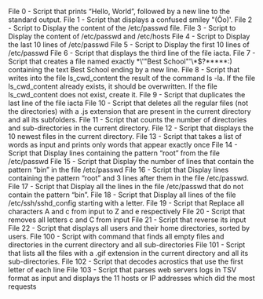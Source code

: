 File 0 - Script that prints “Hello, World”, followed by a new line to the standard output.
File 1 - Script that displays a confused smiley "(Ôo)'.
File 2 - Script to Display the content of the /etc/passwd file.
File 3 - Script to Display the content of /etc/passwd and /etc/hosts
File 4 - Script to Display the last 10 lines of /etc/passwd
File 5 - Script to Display the first 10 lines of /etc/passwd
File 6 - Script that displays the third line of the file iacta.
File 7 - Script that creates a file named exactly \*\\'"Best School"\'\\*$\?\*\*\*\*\*:) containing the text Best School ending by a new line.
File 8 - Script that writes into the file ls_cwd_content the result of the command ls -la. If the file ls_cwd_content already exists, it should be overwritten. If the file ls_cwd_content does not exist, create it.
File 9 - Script that duplicates the last line of the file iacta
File 10 - Script that deletes all the regular files (not the directories) with a .js extension that are present in the current directory and all its subfolders.
File 11 - Script that counts the number of directories and sub-directories in the current directory.
File 12 - Script that displays the 10 newest files in the current directory.
File 13 - Script that takes a list of words as input and prints only words that appear exactly once
File 14 - Script that Display lines containing the pattern “root” from the file /etc/passwd
File 15 - Script that Display the number of lines that contain the pattern “bin” in the file /etc/passwd
File 16 - Script that Display lines containing the pattern “root” and 3 lines after them in the file /etc/passwd.
File 17 - Script that Display all the lines in the file /etc/passwd that do not contain the pattern “bin”.
File 18 - Script that Display all lines of the file /etc/ssh/sshd_config starting with a letter.
File 19 - Script that Replace all characters A and c from input to Z and e respectively
File 20 - Script that removes all letters c and C from input
File 21 - Script that reverse its input
File 22 - Script that displays all users and their home directories, sorted by users.
File 100 - Script with command that finds all empty files and directories in the current directory and all sub-directories
File 101 - Script that lists all the files with a .gif extension in the current directory and all its sub-directories.
File 102 - Script that decodes acrostics that use the first letter of each line
File 103 - Script that parses web servers logs in TSV format as input and displays the 11 hosts or IP addresses which did the most requests
